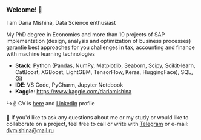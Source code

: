 ### Welcome! 👋



I am Daria Mishina, Data Science enthusiast

My PhD degree in Economics and more than 10 projects of SAP implementation (design, analysis and optimization of business processes) garantie best approaches for you challenges in tax, accounting and finance with machine learning technologies

- **Stack**: Python (Pandas, NumPy, Matplotlib, Seaborn, Scipy, Scikit-learn, CatBoost, XGBoost, LightGBM, TensorFlow, Keras, HuggingFace), SQL, Git
- **IDE**: VS Code, PyCharm, Jupyter Notebook
- **Kaggle**: https://www.kaggle.com/dariamishina

↪️✌️ CV is [here](https://hh.ru/resume/a1cd5cf3ff0843af840039ed1f75614264684d) and [LinkedIn](https://www.linkedin.com/in/daria-mishina/) profile 

📩 If you'd like to ask any questions about me or my study or would like to collaborate on a project, feel free to call or write with [Telegram](https://t.me/Daria_Mishina28) or e-mail: dvmishina@mail.ru

